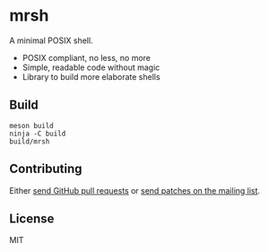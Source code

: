 # mrsh

A minimal POSIX shell.

* POSIX compliant, no less, no more
* Simple, readable code without magic
* Library to build more elaborate shells

## Build

```shell
meson build
ninja -C build
build/mrsh
```

## Contributing

Either [send GitHub pull requests][1] or [send patches on the mailing list][2].

## License

MIT

[1]: https://github.com/emersion/mrsh
[2]: https://lists.sr.ht/%7Eemersion/public-inbox
